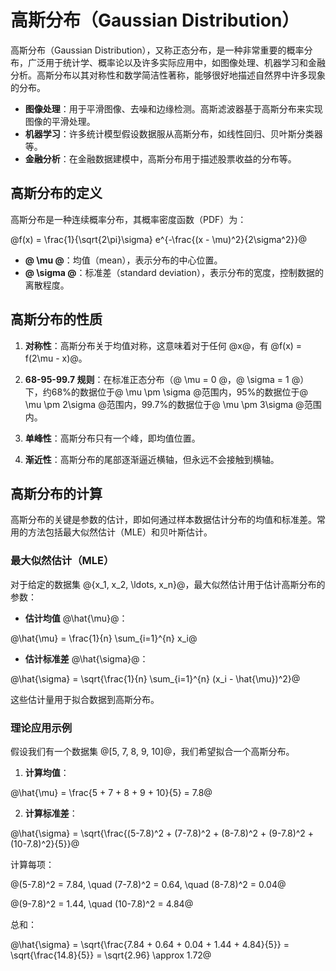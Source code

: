 # 高斯分布（Gaussian Distribution）

高斯分布（Gaussian Distribution），又称正态分布，是一种非常重要的概率分布，广泛用于统计学、概率论以及许多实际应用中，如图像处理、机器学习和金融分析。高斯分布以其对称性和数学简洁性著称，能够很好地描述自然界中许多现象的分布。

* **图像处理**：用于平滑图像、去噪和边缘检测。高斯滤波器基于高斯分布来实现图像的平滑处理。
* **机器学习**：许多统计模型假设数据服从高斯分布，如线性回归、贝叶斯分类器等。
* **金融分析**：在金融数据建模中，高斯分布用于描述股票收益的分布等。


## 高斯分布的定义

高斯分布是一种连续概率分布，其概率密度函数（PDF）为：

@f(x) = \frac{1}{\sqrt{2\pi}\sigma} e^{-\frac{(x - \mu)^2}{2\sigma^2}}@

- **@ \mu @**：均值（mean），表示分布的中心位置。
- **@ \sigma @**：标准差（standard deviation），表示分布的宽度，控制数据的离散程度。

## 高斯分布的性质

1. **对称性**：高斯分布关于均值对称，这意味着对于任何 @x@，有 @f(x) = f(2\mu - x)@。

2. **68-95-99.7 规则**：在标准正态分布（@ \mu = 0 @，@ \sigma = 1 @）下，约68%的数据位于@ \mu \pm \sigma @范围内，95%的数据位于@ \mu \pm 2\sigma @范围内，99.7%的数据位于@ \mu \pm 3\sigma @范围内。

3. **单峰性**：高斯分布只有一个峰，即均值位置。

4. **渐近性**：高斯分布的尾部逐渐逼近横轴，但永远不会接触到横轴。


## 高斯分布的计算

高斯分布的关键是参数的估计，即如何通过样本数据估计分布的均值和标准差。常用的方法包括最大似然估计（MLE）和贝叶斯估计。

### 最大似然估计（MLE）

对于给定的数据集 @\{x_1, x_2, \ldots, x_n\}@，最大似然估计用于估计高斯分布的参数：

- **估计均值** @\hat{\mu}@：

@\hat{\mu} = \frac{1}{n} \sum_{i=1}^{n} x_i@

- **估计标准差** @\hat{\sigma}@：

@\hat{\sigma} = \sqrt{\frac{1}{n} \sum_{i=1}^{n} (x_i - \hat{\mu})^2}@

这些估计量用于拟合数据到高斯分布。

### 理论应用示例

假设我们有一个数据集 @[5, 7, 8, 9, 10]@，我们希望拟合一个高斯分布。

1. **计算均值**：

@\hat{\mu} = \frac{5 + 7 + 8 + 9 + 10}{5} = 7.8@

2. **计算标准差**：

@\hat{\sigma} = \sqrt{\frac{(5-7.8)^2 + (7-7.8)^2 + (8-7.8)^2 + (9-7.8)^2 + (10-7.8)^2}{5}}@

计算每项：

@(5-7.8)^2 = 7.84, \quad (7-7.8)^2 = 0.64, \quad (8-7.8)^2 = 0.04@

@(9-7.8)^2 = 1.44, \quad (10-7.8)^2 = 4.84@

总和：

@\hat{\sigma} = \sqrt{\frac{7.84 + 0.64 + 0.04 + 1.44 + 4.84}{5}} = \sqrt{\frac{14.8}{5}} = \sqrt{2.96} \approx 1.72@
